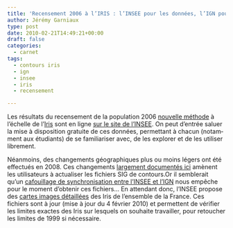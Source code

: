 ```yaml
---
title: 'Recensement 2006 à l’IRIS : l’INSEE pour les données, l’IGN pour les contours'
author: Jérémy Garniaux
type: post
date: 2010-02-21T14:49:21+00:00
draft: false
categories:
  - carnet
tags:
  - contours iris
  - ign
  - insee
  - iris
  - recensement

---
```

Les résul­tats du recense­ment de la pop­u­la­tion 2006 [nou­velle méth­ode][1] à l’échelle de l’[Iris][2] sont en ligne [sur le site de l’IN­SEE][3]. On peut d’en­trée saluer la mise à dis­po­si­tion gra­tu­ite de ces don­nées, per­me­t­tant à cha­cun (notam­ment aux étu­di­ants) de se famil­iaris­er avec, de les explor­er et de les utilis­er librement.

Néan­moins, des change­ments géo­graphiques plus ou moins légers ont été effec­tués en 2008. Ces change­ments [large­ment doc­u­men­tés ici][4] amè­nent les util­isa­teurs à actu­alis­er les fichiers SIG de contours.Or il sem­blerait qu’un [cafouil­lage de syn­chro­ni­sa­tion entre l’IN­SEE et l’IGN][5] nous empêche pour le moment d’obtenir ces fichiers… En atten­dant donc, l’IN­SEE pro­pose des [cartes images détail­lées][6] des Iris de l’ensem­ble de la France. Ces fichiers sont à jour (mise à jour du 4 févri­er 2010) et per­me­t­tent de véri­fi­er les lim­ites exactes des Iris sur lesquels on souhaite tra­vailler, pour retouch­er les lim­ites de 1999 si nécessaire.

 [1]: http://www.insee.fr/fr/publics/default.asp?page=communication/recensement/particuliers/changement.htm
 [2]: http://www.insee.fr/fr/methodes/default.asp?page=definitions/ilots-regr-pour-inf-stat.htm
 [3]: http://www.recensement.insee.fr/basesInfracommunales.action
 [4]: http://www.insee.fr/fr/methodes/default.asp?page=zonages/iris.htm
 [5]: http://georezo.net/forum/viewtopic.php?pid=159240
 [6]: http://www.insee.fr/fr/methodes/zonages/cartes-iris.asp